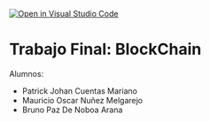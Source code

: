 [![Open in Visual Studio Code](https://classroom.github.com/assets/open-in-vscode-f059dc9a6f8d3a56e377f745f24479a46679e63a5d9fe6f495e02850cd0d8118.svg)](https://classroom.github.com/online_ide?assignment_repo_id=7077625&assignment_repo_type=AssignmentRepo)

# Trabajo Final: BlockChain

Alumnos:
- Patrick Johan Cuentas Mariano
- Mauricio Oscar Nuñez Melgarejo
- Bruno Paz De Noboa Arana
